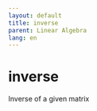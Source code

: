 ```yaml
---
layout: default
title: inverse
parent: Linear Algebra
lang: en
---
```

# inverse

Inverse of a given matrix